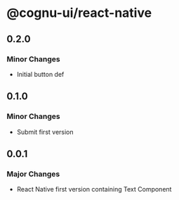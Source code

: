 # @cognu-ui/react-native

## 0.2.0

### Minor Changes

- Initial button def

## 0.1.0

### Minor Changes

- Submit first version

## 0.0.1

### Major Changes

- React Native first version containing Text Component
